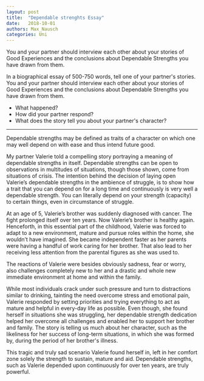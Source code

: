 ```yaml
---
layout: post
title:  "Dependable strenghts Essay"
date:   2018-10-01 
authors: Max_Nausch
categories: Uni 
---
```


You and your partner should interview each other about your stories of Good Experiences and the conclusions about Dependable Strengths you have drawn from them. 

In a biographical essay of 500-750 words, tell one of your partner's stories. You and your partner should interview each other about your stories of Good Experiences and the conclusions about Dependable Strengths you have drawn from them. 

* What happened? 
* How did your partner respond?
* What does the story tell you about your partner's character?

-----------------------------------------------------------------------------

Dependable strengths may be defined as traits of a character on which one may well depend on with ease and thus intend future good.

My partner Valerie told a compelling story portraying a meaning of dependable strengths in itself. Dependable strengths can be open to observations in multitudes of situations, though those shown, come from situations of crisis. The intention behind the decision of laying open Valerie’s dependable strengths in the ambience of struggle, is to show how a trait that you can depend on for a long time and continuously is very well a dependable strength. You can literally depend on your strength (capacity) to certain things, even in circumstance of struggle.

At an age of 5, Valerie’s brother was suddenly diagnosed with cancer. The fight prolonged itself over ten years. Now Valerie’s brother is healthy again. Henceforth, in this essential part of the childhood, Valerie was forced to adapt to a new environment, mature and pursue roles within the home, she wouldn’t have imagined. She became independent faster as her parents were having a handful of work caring for her brother. That also lead to her receiving less attention from the parental figures as she was used to.

The reactions of Valerie were besides obviously sadness, fear or worry, also challenges completely new to her and a drastic and whole new immediate environment at home and within the family.

While most individuals crack under such pressure and turn to distractions similar to drinking, tainting the need overcome stress and emotional pain, Valerie responded by setting priorities and trying everything to act as mature and helpful in every-day life as possible.
Even though, she found herself in situations she was struggling, her dependable strength dedication helped her overcome all challenges and enabled her to support her brother and family.
The story is telling us much about her character, such as the likeliness for her success of long-term situations, in which she was formed by, during the period of her brother's illness.

This tragic and truly sad scenario Valerie found herself in, left in her comfort zone solely the strength to sustain, mature and aid. Dependable strengths, such as Valerie depended upon continuously for over ten years, are truly powerful.



